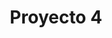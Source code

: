 ---
slug: Proyecto4
title: Proyecto 4
company: CUMTUAL
img: galeria2.jpg
description: Tercer Proyecto
---